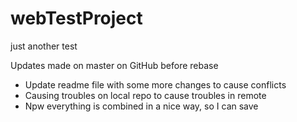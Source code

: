 # webTestProject
just another test

Updates made on master on GitHub before rebase

- Update readme file with some more changes to cause conflicts
- Causing troubles on local repo to cause troubles in remote
- Npw everything is combined in a nice way, so I can save 
